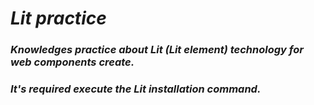 # *Lit practice*
### _Knowledges practice about Lit (Lit element) technology for web components create._
### ***It's required execute the Lit installation command.***

